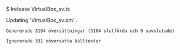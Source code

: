
$ lrelease VirtualBox_sv.ts

Updating 'VirtualBox_sv.qm'...

    Genererade 3104 översättningar (3104 slutförda och 0 oavslutade)
    
    Ignorerade 331 oöversatta källtexter
